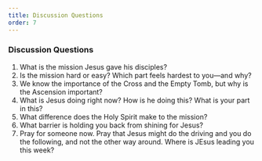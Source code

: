 ```yaml
---
title: Discussion Questions
order: 7
---
```



### Discussion Questions
1. What is the mission Jesus gave his disciples?
2. Is the mission hard or easy? Which part feels hardest to you—and why?
3. We know the importance of the Cross and the Empty Tomb, but why is the Ascension important?
4. What is Jesus doing right now? How is he doing this? What is your part in this?
5. What difference does the Holy Spirit make to the mission?
6. What barrier is holding you back from shining for Jesus?
7. Pray for someone now. Pray that Jesus might do the driving and you do the following, and not the other way around. Where is JEsus leading you this week? 


















